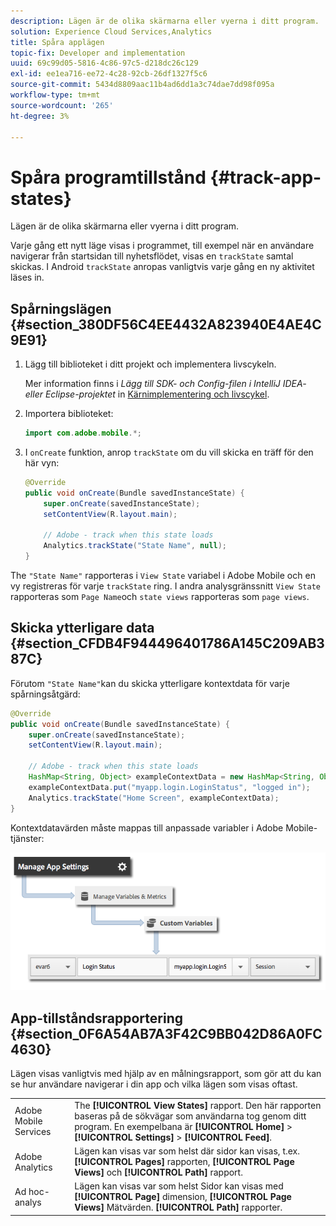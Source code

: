 ```yaml
---
description: Lägen är de olika skärmarna eller vyerna i ditt program.
solution: Experience Cloud Services,Analytics
title: Spåra applägen
topic-fix: Developer and implementation
uuid: 69c99d05-5816-4c86-97c5-d218dc26c129
exl-id: ee1ea716-ee72-4c28-92cb-26df1327f5c6
source-git-commit: 5434d8809aac11b4ad6dd1a3c74dae7dd98f095a
workflow-type: tm+mt
source-wordcount: '265'
ht-degree: 3%

---
```


# Spåra programtillstånd {#track-app-states}

Lägen är de olika skärmarna eller vyerna i ditt program.

Varje gång ett nytt läge visas i programmet, till exempel när en användare navigerar från startsidan till nyhetsflödet, visas en `trackState` samtal skickas. I Android `trackState` anropas vanligtvis varje gång en ny aktivitet läses in.

## Spårningslägen {#section_380DF56C4EE4432A823940E4AE4C9E91}

1. Lägg till biblioteket i ditt projekt och implementera livscykeln.

   Mer information finns i *Lägg till SDK- och Config-filen i IntelliJ IDEA- eller Eclipse-projektet* in [Kärnimplementering och livscykel](/help/android/getting-started/dev-qs.md).

1. Importera biblioteket:

   ```java
   import com.adobe.mobile.*;
   ```

1. I `onCreate` funktion, anrop `trackState` om du vill skicka en träff för den här vyn:

   ```java
   @Override 
   public void onCreate(Bundle savedInstanceState) { 
       super.onCreate(savedInstanceState); 
       setContentView(R.layout.main); 
   
       // Adobe - track when this state loads 
       Analytics.trackState("State Name", null); 
   }
   ```

The `"State Name"` rapporteras i `View State` variabel i Adobe Mobile och en vy registreras för varje `trackState` ring. I andra analysgränssnitt `View State` rapporteras som `Page Name`och `state views` rapporteras som `page views`.

## Skicka ytterligare data {#section_CFDB4F944496401786A145C209AB387C}

Förutom `"State Name"`kan du skicka ytterligare kontextdata för varje spårningsåtgärd:

```java
@Override 
public void onCreate(Bundle savedInstanceState) { 
    super.onCreate(savedInstanceState); 
    setContentView(R.layout.main); 
  
    // Adobe - track when this state loads 
    HashMap<String, Object> exampleContextData = new HashMap<String, Object>(); 
    exampleContextData.put("myapp.login.LoginStatus", "logged in"); 
    Analytics.trackState("Home Screen", exampleContextData); 
}
```

Kontextdatavärden måste mappas till anpassade variabler i Adobe Mobile-tjänster:

![](assets/map-variable-context-state.png)

## App-tillståndsrapportering {#section_0F6A54AB7A3F42C9BB042D86A0FC4630}

Lägen visas vanligtvis med hjälp av en målningsrapport, som gör att du kan se hur användare navigerar i din app och vilka lägen som visas oftast.

|  |  |
|--- |--- |
| Adobe Mobile Services | The **[!UICONTROL View States]** rapport. Den här rapporten baseras på de sökvägar som användarna tog genom ditt program. En exempelbana är  **[!UICONTROL Home]**  >  **[!UICONTROL Settings]**  > **[!UICONTROL Feed]**. |
| Adobe Analytics | Lägen kan visas var som helst där sidor kan visas, t.ex. **[!UICONTROL Pages]** rapporten, **[!UICONTROL Page Views]** och **[!UICONTROL Path]** rapport. |
| Ad hoc-analys | Lägen kan visas var som helst Sidor kan visas med **[!UICONTROL Page]** dimension, **[!UICONTROL Page Views]** Mätvärden. **[!UICONTROL Path]** rapporter. |
